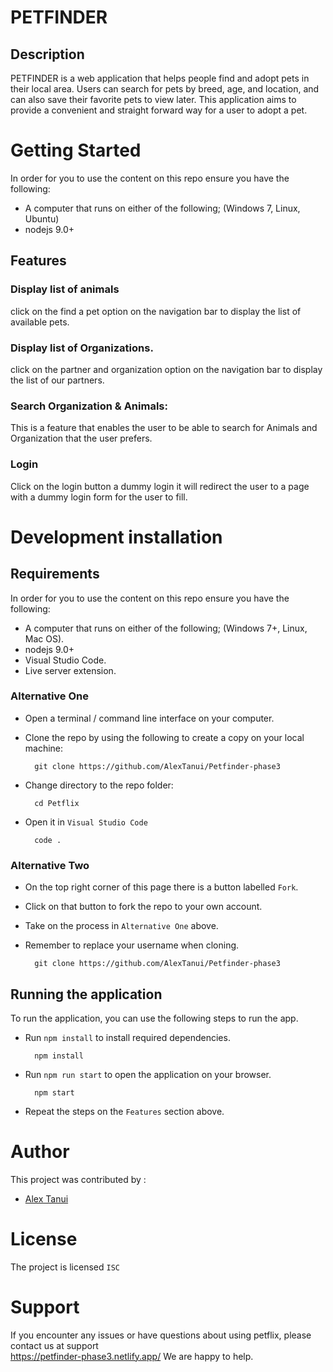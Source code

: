 # PETFINDER

## Description

PETFINDER is a web application that helps people find and adopt pets in their local area. Users can search for pets by breed, age, and location, and can also save their favorite pets to view later.
This application aims to provide a convenient and straight forward way for a user to adopt a pet.

# Getting Started

In order for you to use the content on this repo ensure you have the following:

- A computer that runs on either of the following; (Windows 7, Linux, Ubuntu)
- nodejs 9.0+

## Features
 
### Display list of animals

click on the find a pet option on the navigation bar to display the list of available pets. 


### Display list of Organizations.

click on the partner and organization option on the navigation bar to display the list of our partners.

### Search Organization & Animals:

This is a feature that enables the user to be able to search for Animals and Organization that the user prefers.

### Login 

  Click on the login button a dummy login it will redirect the user to a page with a dummy login form for the user to fill.

# Development installation


## Requirements
In order for you to use the content on this repo ensure you have the following:
- A computer that runs on either of the following; (Windows 7+, Linux, Mac OS).
-  nodejs 9.0+
- Visual Studio Code.
- Live server extension.
### Alternative One

- Open a terminal / command line interface on your computer.
- Clone the repo by using the following to create a copy on your local machine:
       
        git clone https://github.com/AlexTanui/Petfinder-phase3

- Change directory to the repo folder:
       
        cd Petflix

- Open it in ``Visual Studio Code``

        code .
### Alternative Two

- On the top right corner of this page there is a button labelled ``Fork``.
- Click on that button to fork the repo to your own account.
- Take on the process in ``Alternative One`` above.
- Remember to replace your username when cloning.
        
        git clone https://github.com/AlexTanui/Petfinder-phase3
## Running the application

To run the application, you can use the following steps to run the app.
- Run `npm install` to install required dependencies.
        
        npm install

- Run `npm run start` to open the application on your browser.

        npm start

- Repeat the steps on the `Features` section above.

# Author

This project was contributed by :
 - [Alex Tanui](https://github.com/AlexTanui/Petfinder-phase3)
 



# License
The project is licensed `ISC`

# Support
If you encounter any issues or have questions about using petflix, please contact us at support  
https://petfinder-phase3.netlify.app/   We are happy to help.
